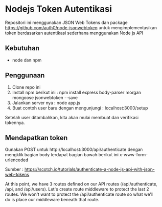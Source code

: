 # Nodejs Token Autentikasi

Repositori ini menggunakan JSON Web Tokens dan package https://github.com/auth0/node-jsonwebtoken untuk mengimplementasikan token berdasarkan autentikasi sederhana menggunakan Node js API 

<h2>Kebutuhan</h2>
<ul><li>node dan npm</li></ul>

<h2>Penggunaan</h2>
<ol type="1">
<li> Clone repo ini
<li> Install npm berikut ini : npm install express body-parser morgan mongoose jsonwebtoken --save </li>
<li> Jalankan server nya : node app.js </li>
<li> Buat contoh user baru dengan mengunjungi : localhost:3000/setup</li>
</ol>
Setelah user ditambahkan, kita akan mulai membuat dan verifikasi tokennya.

<h2>Mendapatkan token</h2>
Gunakan POST untuk http://localhost:3000/api/authenticate dengan mengklik bagian body terdapat bagian bawah berikut ini x-www-form-urlencoded

Sumber : https://scotch.io/tutorials/authenticate-a-node-js-api-with-json-web-tokens

At this point, we have 3 routes defined on our API routes (/api/authenticate, /api, and /api/users). Let's create route middleware to protect the last 2 routes. We won't want to protect the /api/authenticate route so what we'll do is place our middleware beneath that route. 

